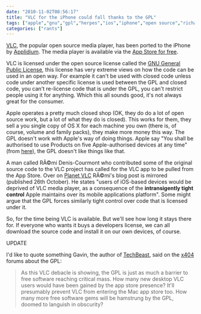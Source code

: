 ```yaml
---
date: "2010-11-02T08:56:17"
title: "VLC for the iPhone could fall thanks to the GPL"
tags: ["apple","gnu","gpl","herpes","ios","iphone","open source","richard stallman","videolan","vlc"]
categories: ["rants"]
---
```


[VLC][1], the popular open source media player, has been ported to the iPhone by [Applidium][2].  The media player is available via the [App Store for free][3].
<!--more-->
VLC is licensed under the open source license called the [GNU General Public License][4], this license has very extreme views on how the code can be used in an open way.  For example it can't be used with closed code unless code under another specific license is used between the GPL and closed code, you can't re-license code that is under the GPL, you can't restrict people using it for anything.
Which this all sounds good, it's not always great for the consumer.

Apple operates a pretty much closed shop (OK, they do do a lot of open source work, but a lot of what they do is closed).  This works for them, they sell a you single copy of OS X for each machine  you own (there is, of course, volume and family packs), they make more money this way.
The GPL doesn't work with Apple's way of doing things.  Apple say "You shall be authorised to use Products on five Apple-authorised devices at any time" (from [here][5]), the GPL doesn't like things like that.

A man called RÃ©mi Denis-Courmont who contributed some of the original source code to the VLC project has called for the VLC app to be pulled from the App Store.  Over on [Planet VLC][6] RÃ©mi's blog post is mirrored (published 26th October).  He states "users of iOS-based devices would be deprived of VLC media player, as a consequence of the **intransigently tight control** Apple maintains over its mobile applications platform".  Some might argue that the GPL forces similarly tight control over code that is licensed under it.

So, for the time being VLC is available.  But we'll see how long it stays there for.  If everyone who wants it buys a developers license, we can all download the source code and install it on our own devices, of course.

UPDATE

I'd like to quote something Gavin, the author of [TechBeast][7], said on the [x404][8] forums about the GPL:
> As this VLC debacle is showing, the GPL is just as much a barrier to free software reaching critical mass. How many new desktop VLC users would have been gained by the app store presence? It'll presumably prevent VLC from entering the Mac app store too.
How many more free software gems will be hamstrung by the GPL, doomed to languish in obscurity?

  [1]: http://www.videolan.org/vlc/
  [2]: http://applidium.com/en
  [3]: http://itunes.apple.com/app/vlc-media-player/id390885556
  [4]: http://www.gnu.org/licenses/gpl.html
  [5]: http://www.apple.com/legal/itunes/us/terms.html
  [6]: http://planet.videolan.org/
  [7]: http://www.techbeast.net/
  [8]: http://www.x404co.uk/forum/
